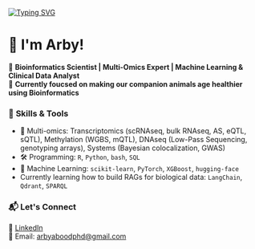 [![Typing SVG](https://readme-typing-svg.demolab.com/?lines=Hi,+Welcome+to+my+github;I+talk+Bioinformatics)](https://git.io/typing-svg)

# 👋 I'm Arby!  

🔬 **Bioinformatics Scientist | Multi-Omics Expert | Machine Learning & Clinical Data Analyst**  
🐶 **Currently foucsed on making our companion animals age healthier using Bioinformatics**  

### 🚀 **Skills & Tools**
- 🧬 Multi-omics: Transcriptomics (scRNAseq, bulk RNAseq, AS, eQTL, sQTL), Methylation (WGBS, mQTL), DNAseq (Low-Pass Sequencing, genotyping arrays), Systems (Bayesian colocalization, GWAS) 
- 🛠️ Programming: `R`, `Python`, `bash`, `SQL`
- 🧠 Machine Learning: `scikit-learn`, `PyTorch`, `XGBoost`, `hugging-face`
- Currently learning how to build RAGs for biological data: `LangChain`, `Qdrant`, `SPARQL`

### 📬 **Let's Connect**
💼 [LinkedIn](https://www.linkedin.com/in/arby-abood-7964238b/)  
📧 Email: arbyaboodphd@gmail.com
